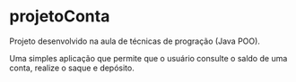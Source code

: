 # projetoConta

Projeto desenvolvido na aula de técnicas de progração (Java POO).

Uma simples aplicação que permite que o usuário consulte o saldo de uma conta, realize o saque e depósito.

